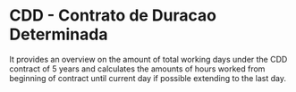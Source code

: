 # CDD - Contrato de Duracao Determinada
It provides an overview on the amount of total working days under the CDD contract of 5 years and calculates the amounts of hours worked from beginning of contract until current day if possible extending to the last day.  
